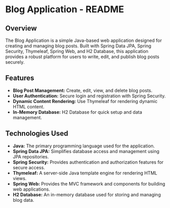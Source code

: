 # Blog Application - README

## Overview

The Blog Application is a simple Java-based web application designed for creating and managing blog posts. Built with Spring Data JPA, Spring Security, Thymeleaf, Spring Web, and H2 Database, this application provides a robust platform for users to write, edit, and publish blog posts securely.

## Features

- **Blog Post Management:** Create, edit, view, and delete blog posts.
- **User Authentication:** Secure login and registration with Spring Security.
- **Dynamic Content Rendering:** Use Thymeleaf for rendering dynamic HTML content.
- **In-Memory Database:** H2 Database for quick setup and data management.

## Technologies Used

- **Java:** The primary programming language used for the application.
- **Spring Data JPA:** Simplifies database access and management using JPA repositories.
- **Spring Security:** Provides authentication and authorization features for secure access.
- **Thymeleaf:** A server-side Java template engine for rendering HTML views.
- **Spring Web:** Provides the MVC framework and components for building web applications.
- **H2 Database:** An in-memory database used for storing and managing blog data.
